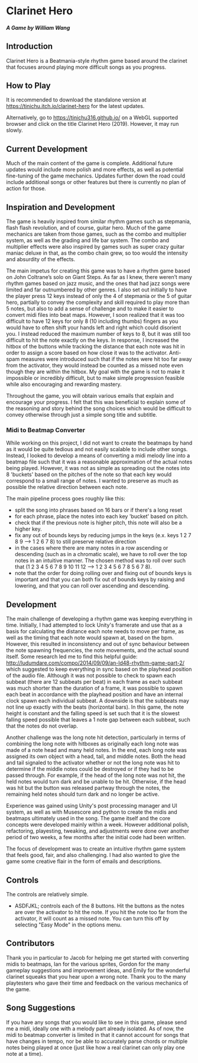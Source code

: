 # Clarinet Hero
##### A Game by William Wang

## Introduction
Clarinet Hero is a Beatmania-style rhythm game based around the clarinet that focuses around playing more difficult songs as you progress.

## How to Play
It is recommended to download the standalone version at https://tinichu.itch.io/clarinet-hero for the latest updates.

Alternatively, go to https://tinichu316.github.io/ on a WebGL supported browser and click on the title Clarinet Hero (2019). However, it may run slowly.

## Current Development
Much of the main content of the game is complete. Additional future updates would include more polish and more effects, as well as potential fine-tuning of the game mechanics. Updates further down the road could include additional songs or other features but there is currently no plan of action for those.

## Inspiration and Development
The game is heavily inspired from similar rhythm games such as stepmania, flash flash revolution, and of course, guitar hero. Much of the game mechanics are taken from those games, such as the combo and multiplier system, as well as the grading and life bar system. The combo and multiplier effects were also inspired by games such as super crazy guitar maniac deluxe in that, as the combo chain grew, so too would the intensity and absurdity of the effects.

The main impetus for creating this game was to have a rhythm game based on John Coltrane’s solo on Giant Steps. As far as I knew, there weren’t many rhythm games based on jazz music, and the ones that had jazz songs were limited and far outnumbered by other genres. I also set out initially to have the player press 12 keys instead of only the 4 of stepmania or the 5 of guitar hero, partially to convey the complexity and skill required to play more than 5 notes, but also to add a sense of challenge and to make it easier to convert midi files into beat maps.
However, I soon realized that it was too difficult to have 12 keys for only 8 (10 including thumbs) fingers as you would have to often shift your hands left and right which could disorient you. I instead reduced the maximum number of keys to 8, but it was still too difficult to hit the note exactly on the keys. In response, I increased the hitbox of the buttons while tracking the distance that each note was hit in order to assign a score based on how close it was to the activator. Anti-spam measures were introduced such that if the notes were hit too far away from the activator, they would instead be counted as a missed note even though they are within the hitbox. My goal with the game is not to make it impossible or incredibly difficult, but to make simple progression feasible while also encouraging and rewarding mastery.

Throughout the game, you will obtain various emails that explain and encourage your progress. I felt that this was beneficial to explain some of the reasoning and story behind the song choices which would be difficult to convey otherwise through just a simple song title and subtitle.

### Midi to Beatmap Converter

While working on this project, I did not want to create the beatmaps by hand as it would be quite tedious and not easily scalable to include other songs. Instead, I looked to develop a means of converting a midi melody line into a beatmap file such that it was a reasonable approximation of the actual notes being played. However, it was not as simple as spreading out the notes into 8 'buckets' based on the pitches of the note so that each key would correspond to a small range of notes. I wanted to preserve as much as possible the relative direction between each note.

The main pipeline process goes roughly like this:
* split the song into phrases based on 16 bars or if there's a long reset
* for each phrase, place the notes into each key 'bucket' based on pitch.
* check that if the previous note is higher pitch, this note will also be a higher key.
* fix any out of bounds keys by reducing jumps in the keys (e.x. keys 1 2 7 8 9 --> 1 2 6 7 8) to still preserve relative direction
* in the cases where there are many notes in a row ascending or descending (such as in a chromatic scale), we have to roll over the top notes in an intuitive manner. The chosen method was to roll over such that (1 2 3 4 5 6 7 8 9 10 11 12 --> 1 2 3 4 5 6 7 8 5 6 7 8).
* note that the order for doing rolling over and fixing out of bounds keys is important and that you can both fix out of bounds keys by raising and lowering, and that you can roll over ascending and descending.


## Development
The main challenge of developing a rhythm game was keeping everything in time. Initially, I had attempted to lock Unity's framerate and use that as a basis for calculating the distance each note needs to move per frame, as well as the timing that each note would spawn at, based on the bpm. However, this resulted in inconsistency and out of sync behaviour between the note spawning frequencies, the note movements, and the actual sound itself. Some research led me to find this helpful guide: http://ludumdare.com/compo/2014/09/09/an-ld48-rhythm-game-part-2/ which suggested to keep everything in sync based on the playhead position of the audio file. Although it was not possible to check to spawn each subbeat (there are 12 subbeats per beat) in each frame as each subbeat was much shorter than the duration of a frame, it was possible to spawn each beat in accordance with the playhead position and have an internal clock spawn each individual subbeat. A downside is that the subbeats may not line up exactly with the beats (horizontal bars). In this game, the note height is constant and the falling speed is set such that it is the slowest falling speed possible that leaves a 1 note gap between each subbeat, such that the notes do not overlap.

Another challenge was the long note hit detection, particularly in terms of combining the long note with hitboxes as originally each long note was made of a note head and many held notes. In the end, each long note was assigned its own object with a head, tail, and middle notes. Both the head and tail signaled to the activator whether or not the long note was hit to determine if the middle notes could be destroyed or if they had to be passed through. For example, if the head of the long note was not hit, the held notes would turn dark and be unable to be hit. Otherwise, if the head was hit but the button was released partway through the notes, the remaining held notes should turn dark and no longer be active.

Experience was gained using Unity's post processing manager and UI system, as well as with Musescore and python to create the midis and beatmaps ultimately used in the song. The game itself and the core concepts were developed mainly within a week. However additional polish, refactoring, playesting, tweaking, and adjustments were done over another period of two weeks, a few months after the initial code had been written.

The focus of development was to create an intuitive rhythm game system that feels good, fair, and also challenging. I had also wanted to give the game some creative flair in the form of emails and descriptions.

## Controls
The controls are relatively simple.
* ASDFJKL; controls each of the 8 buttons. Hit the buttons as the notes are over the activator to hit the note.
If you hit the note too far from the activator, it will count as a missed note. You can turn this off by selecting "Easy Mode" in the options menu.

## Contributors
Thank you in particular to Jacob for helping me get started with converting midis to beatmaps, Ian for the various sprites, Gordon for the many gameplay suggestions and improvement ideas, and Emily for the wonderful clarinet squeaks that you hear upon a wrong note.
Thank you to the many playtesters who gave their time and feedback on the various mechanics of the game.

## Song Suggestions
If you have any songs that you would like to see in this game, please send me a midi, ideally one with a melody part already isolated. As of now, the midi to beatmap converter is limited in that it cannot account for songs that have changes in tempo, nor be able to accurately parse chords or multiple notes being played at once (just like how a real clarinet can only play one note at a time).
